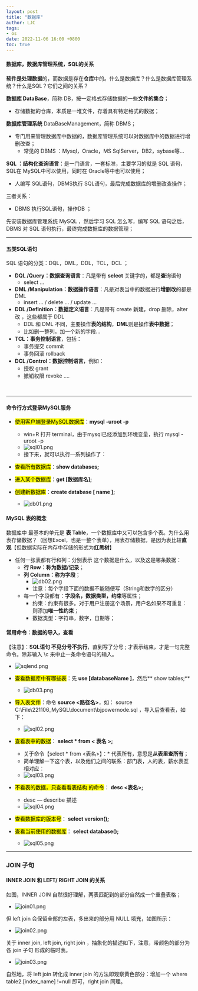 ```yaml
---
layout: post
title: "数据库"
author: LJC
tags:
- os
date: 2022-11-06 16:00 +0800
toc: true
---
```


#### 数据库，数据库管理系统，SQL的关系

**软件是处理数据**的，而数据是存在**仓库**中的。什么是数据库？什么是数据库管理系统？什么是SQL？它们之间的关系？

**数据库 DataBase**，简称 DB，按一定格式存储数据的一些**文件的集合**；
- 存储数据的仓库，本质是一堆文件，存着具有特定格式的数据；

**数据库管理系统** DataBaseManagement，简称 DBMS；
- 专门用来管理数据库中数据的，数据库管理系统可以对数据库中的数据进行增删改查；
    - 常见的 DBMS ：Mysql，Oracle，MS SqlServer，DB2，sybase等...

**SQL ：结构化查询语言**：是一门语言，一套标准，主要学习的就是 SQL 语句，SQL在 MySQL中可以使用，同时在 Oracle等中也可以使用；
- 人编写 SQL语句，DBMS执行 SQL语句，最后完成数据库的增删改查操作；

三者关系：
- DBMS  执行SQL语句，操作DB ；

先安装数据库管理系统 MySQL ，然后学习 SQL 怎么写，编写 SQL 语句之后，DBMS 对 SQL 语句执行，最终完成数据库的数据管理；

--------------------

#### 五类SQL语句

SQL 语句的分类：DQL，DML，DDL，TCL，DCL ；

- **DQL /Query：数据查询语言**：凡是带有 **select** 关键字的，都是**查**询语句
    - select ... 
- **DML /Manipulation：数据操作语言**：凡是对表当中的数据进行**增删改**的都是 DML
    - insert ... / delete ... / update ...
- **DDL /Definition：数据定义语言**：凡是带有 create 新建，drop 删除，alter 改 ，这些都属于 DDL
    - DDL 和 DML 不同，主要操作**表的结构**，**DML**则是操作**表中数据**；
    - 比如删一整列，加一个新的字段...
- **TCL：事务控制语言**，包括：
    - 事务提交 commit
    - 事务回滚 rollback
- **DCL /Control：数据控制语言**，例如：
    - 授权 grant
    - 撤销权限 revoke ....

<br/>

---------------

#### 命令行方式登录MySQL服务

- <mark>使用客户端登录MySQL数据库</mark>：**mysql -uroot -p**
    - win+R 打开 terminal，由于mysql已经添加到环境变量，执行 mysql -uroot -p
    - ![sql01.png](/images/sql/sql01.png "简登录MySQL数据库")
    - 接下来，就可以执行一系列操作了：

- <mark>查看所有数据库</mark>：**show databases;**
- <mark>进入某个数据库</mark>：**get [数据库名];**
- <mark>创建新数据库</mark>：**create database [ name ];**
    - ![db01.png](/images/sql/db01.png "简单语句")

#### MySQL 表的概念

数据库中 最基本的单元是 **表 Table**，一个数据库中又可以包含多个表。为什么用表存储数据？（回想Excel，也是一整个表单），用表存储数据，是因为表比较**直观**【但数据实际在内存中存储的形式为**红黑树**】
- 任何一张表都有行和列：分别表示 这个数据是什么，以及这是哪条数据：
    - **行 Row：称为数据/记录**；
    - **列 Column：称为字段**；
        - ![db02.png](/images/sql/db02.png "表的行和列：字段和记录")
        - 注意：每个字段下面的数据不能随便写（String和数字的区分）
    - 每一个字段都有：**字段名，数据类型，约束**等属性；
        - 约束：约束有很多。对于用户注册这个场景，用户名如果不可重复：则添加**唯一性约束**；
        - 数据类型：字符串，数字，日期等；

####  常用命令：数据的导入，查看

【注意】：**SQL语句 不见分号不执行**，直到写了分号 ;  才表示结束，才是一句完整命令。除非输入 \c 来中止一条命令语句的输入。
- ![sqlend.png](/images/sql/sqlend.png "SQL语句的结束")

- <mark>查看数据库中有哪些表</mark>：先 **use [databaseName ]**，然后** show tables;** 
    - ![db03.png](/images/sql/db03.png "查看数据库中有哪些表的命令")

- <mark>导入表文件</mark>：命令 **source <路径名>**，如： source C:\File\221106_MySQL\document\bjpowernode.sql  ，导入后查看表，如下：
    - ![sql02.png](/images/sql/sql02.png "表的导入")

- <mark>查看表中的数据</mark>： **select * from < 表名 >;**
    - 关于命令【select * from <表名>】：* 代表所有，意思是**从表里查所有**；
    - 简单理解一下这个表，以及他们之间的联系：部门表，人的表，薪水表互相对应：
    - ![sql03.png](/images/sql/sql03.png "表及其关系")

- <mark>不看表的数据，只查看看表结构 的命令</mark>： **desc <表名>;** 
    - desc — describe 描述
    - ![sql04.png](/images/sql/sql04.png "各表的结构")

- <mark>查看数据库的版本号</mark>： **select version();** 
- <mark>查看当前使用的数据库</mark>： **select database();** 
    - ![sql05.png](/images/sql/sql05.png "查看数据库的版本号和当前数据库")

---

### JOIN 子句

#### INNER JOIN 和 LEFT/ RIGHT JOIN 的关系

如图，INNER JOIN 自然很好理解，两表匹配到的部分自然成一个重叠表格；
- ![join01.png](/images/sql/join01.png)

但 left join 会保留全部的左表，多出来的部分用 NULL 填充，如图所示：
- ![join02.png](/images/sql/join02.png)

关于 inner join, left join, right join ，抽象化的描述如下，注意，带颜色的部分为各 join 子句 形成的临时表。
- ![join03.png](/images/sql/join03.png)

自然地，将 left join 转化成 inner join 的方法即观察黄色部分：增加一个 where table2.[index_name] !=null 即可，right join 同理。